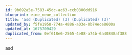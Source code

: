 ```yaml
---
id: 9b692a5e-7583-45dc-ac63-ccb0800dd916
blueprint: eine_neue_collection
title: 'asd (Duplicated) (3) (Duplicated) (3)'
updated_by: f5fe1958-774a-4886-a03e-0b74ece8600a
updated_at: 1675709429
duplicated_from: 0ef618e6-2565-4e88-a74b-6a40848af388
---
```

asd